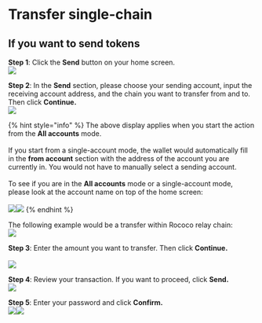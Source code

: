 # Transfer single-chain

## If you want to send tokens

**Step 1**: Click the **Send** button on your home screen. \
![](<../../.gitbook/assets/image (64) (1).png>)

**Step 2**: In the **Send** section, please choose your sending account, input the receiving account address, and the chain you want to transfer from and to. Then click **Continue.**\
![](<../../.gitbook/assets/image (125).png>)

{% hint style="info" %}
The above display applies when you start the action from the **All accounts** mode. \
\
If you start from a single-account mode, the wallet would automatically fill in the **from account** section with the address of the account you are currently in. You would not have to manually select a sending account. \
\
To see if you are in the **All accounts** mode or a single-account mode, please look at the account name on top of the home screen:\
\
![](<../../.gitbook/assets/image (75) (1).png>)![](<../../.gitbook/assets/image (139).png>)
{% endhint %}

The following example would be a transfer within Rococo relay chain:\
![](<../../.gitbook/assets/image (78) (1).png>)

**Step 3**: Enter the amount you want to transfer. Then click **Continue.**\
\
![](<../../.gitbook/assets/image (142).png>)

**Step 4**: Review your transaction. If you want to proceed, click **Send.**\
![](<../../.gitbook/assets/image (71) (1).png>)

**Step 5**: Enter your password and click **Confirm.**\
![](<../../.gitbook/assets/image (108).png>)![](<../../.gitbook/assets/image (122).png>)
